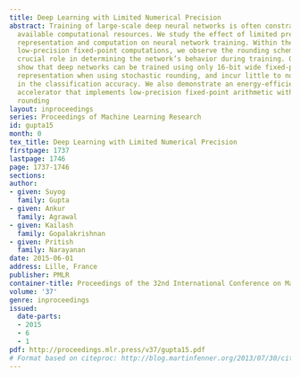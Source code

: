 ```yaml
---
title: Deep Learning with Limited Numerical Precision
abstract: Training of large-scale deep neural networks is often constrained by the
  available computational resources. We study the effect of limited precision data
  representation and computation on neural network training. Within the context of
  low-precision fixed-point computations, we observe the rounding scheme to play a
  crucial role in determining the network’s behavior during training. Our results
  show that deep networks can be trained using only 16-bit wide fixed-point number
  representation when using stochastic rounding, and incur little to no degradation
  in the classification accuracy. We also demonstrate an energy-efficient hardware
  accelerator that implements low-precision fixed-point arithmetic with stochastic
  rounding
layout: inproceedings
series: Proceedings of Machine Learning Research
id: gupta15
month: 0
tex_title: Deep Learning with Limited Numerical Precision
firstpage: 1737
lastpage: 1746
page: 1737-1746
sections: 
author:
- given: Suyog
  family: Gupta
- given: Ankur
  family: Agrawal
- given: Kailash
  family: Gopalakrishnan
- given: Pritish
  family: Narayanan
date: 2015-06-01
address: Lille, France
publisher: PMLR
container-title: Proceedings of the 32nd International Conference on Machine Learning
volume: '37'
genre: inproceedings
issued:
  date-parts:
  - 2015
  - 6
  - 1
pdf: http://proceedings.mlr.press/v37/gupta15.pdf
# Format based on citeproc: http://blog.martinfenner.org/2013/07/30/citeproc-yaml-for-bibliographies/
---
```

